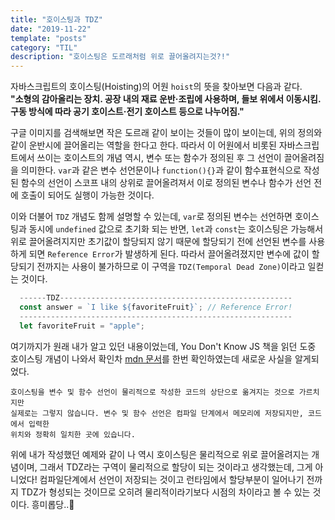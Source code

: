 ```yaml
---
title: "호이스팅과 TDZ"
date: "2019-11-22"
template: "posts"
category: "TIL"
description: "호이스팅은 도르래처럼 위로 끌어올려지는것?!"
---
```


자바스크립트의 호이스팅(Hoisting)의 어원 `hoist`의 뜻을 찾아보면 다음과 같다.  
**"소형의 감아올리는 장치. 공장 내의 재료 운반·조립에 사용하며, 들보 위에서 이동시킴. 구동 방식에 따라 공기 호이스트·전기 호이스트 등으로 나누어짐."**

구글 이미지를 검색해보면 작은 도르래 같이 보이는 것들이 많이 보이는데, 위의 정의와 같이 운반시에 끌어올리는 역할을 한다고 한다. 따라서 이 어원에서 비롯된 자바스크립트에서 쓰이는 호이스트의 개념 역시, 변수 또는 함수가 정의된 후 그 선언이 끌어올려짐을 의미한다. `var`과 같은 변수 선언문이나 `function(){}`과 같이 함수표현식으로 작성된 함수의 선언이 스코프 내의 상위로 끌어올려져서 이로 정의된 변수나 함수가 선언 전에 호출이 되어도 실행이 가능한 것이다.

이와 더불어 `TDZ` 개념도 함께 설명할 수 있는데, `var`로 정의된 변수는 선언하면 호이스팅과 동시에 `undefined` 값으로 초기화 되는 반면, `let`과 `const`는 호이스팅은 가능해서 위로 끌어올려지지만 초기값이 할당되지 않기 때문에 할당되기 전에 선언된 변수를 사용하게 되면 `Reference Error`가 발생하게 된다. 따라서 끌어올려졌지만 변수에 값이 할당되기 전까지는 사용이 불가하므로 이 구역을 `TDZ(Temporal Dead Zone)`이라고 일컫는 것이다.

```javascript 
  ------TDZ----------------------------------------------------
  const answer = `I like ${favoriteFruit}`; // Reference Error!
  -------------------------------------------------------------
  let favoriteFruit = "apple";
```

여기까지가 원래 내가 알고 있던 내용이었는데, You Don't Know JS 책을 읽던 도중 호이스팅 개념이 나와서 확인차 [mdn 문서](https://developer.mozilla.org/ko/docs/Glossary/Hoisting)를 한번 확인하였는데 새로운 사실을 알게되었다.

```
호이스팅을 변수 및 함수 선언이 물리적으로 작성한 코드의 상단으로 옮겨지는 것으로 가르치지만  
실제로는 그렇지 않습니다. 변수 및 함수 선언은 컴파일 단계에서 메모리에 저장되지만, 코드에서 입력한 
위치와 정확히 일치한 곳에 있습니다.
```

위에 내가 작성했던 예제와 같이 나 역시 호이스팅은 물리적으로 위로 끌어올려지는 개념이며, 그래서 TDZ라는 구역이 물리적으로 할당이 되는 것이라고 생각했는데, 그게 아니었다! 컴파일단계에서 선언이 저장되는 것이고 런타임에서 할당부분이 일어나기 전까지 TDZ가 형성되는 것이므로 오히려 물리적이라기보다 시점의 차이라고 볼 수 있는 것이다. 흥미롭당..🧐